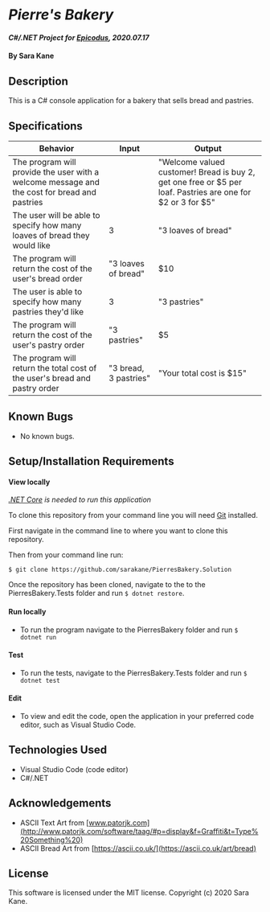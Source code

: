 # _Pierre's Bakery_

#### _C#/.NET Project for [Epicodus](https://www.epicodus.com/), 2020.07.17_

#### By **Sara Kane**

## Description
This is a C# console application for a bakery that sells bread and pastries. 

## Specifications

| Behavior                                                                                     | Input                 | Output                                                                                                      |
|----------------------------------------------------------------------------------------------|-----------------------|-------------------------------------------------------------------------------------------------------------|
| The program will provide the user with a welcome message and the cost for bread and pastries |                       | "Welcome valued customer! Bread is buy 2, get one free or $5 per loaf. Pastries are one for $2 or 3 for $5" |
| The user will be able to specify how many loaves of bread they would like                    |           3           | "3 loaves of bread"                                                                                         |
| The program will return the cost of the user's bread order                                   | "3 loaves of bread"   | $10                                                                                                         |
| The user is able to specify how many pastries they'd like                                    |           3           | "3 pastries"                                                                                                |
| The program will return the cost of the user's pastry order                                  | "3 pastries"          | $5                                                                                                          |
| The program will return the total cost of the user's bread and pastry order                  | "3 bread, 3 pastries" | "Your total cost is $15"                                                                                    |
## Known Bugs
* No known bugs.   

## Setup/Installation Requirements

#### View locally

*[.NET Core](https://dotnet.microsoft.com/download/dotnet-core/2.2) is needed to run this application*

To clone this repository from your command line you will need [Git](https://git-scm.com/) installed. 

First navigate in the command line to where you want to clone this repository. 

Then from your command line run:

`$ git clone https://github.com/sarakane/PierresBakery.Solution`

Once the repository has been cloned, navigate to the to the PierresBakery.Tests folder and run `$ dotnet restore`.

#### Run locally
* To run the program navigate to the PierresBakery folder and run `$ dotnet run` 

#### Test
* To run the tests, navigate to the PierresBakery.Tests folder and run `$ dotnet test`

#### Edit
* To view and edit the code, open the application in your preferred code editor, such as Visual Studio Code.

## Technologies Used
* Visual Studio Code (code editor)
* C#/.NET

## Acknowledgements
* ASCII Text Art from [www.patorjk.com](http://www.patorjk.com/software/taag/#p=display&f=Graffiti&t=Type%20Something%20)
* ASCII Bread Art from [https://ascii.co.uk/](https://ascii.co.uk/art/bread)

## License
This software is licensed under the MIT license. Copyright (c) 2020 Sara Kane.